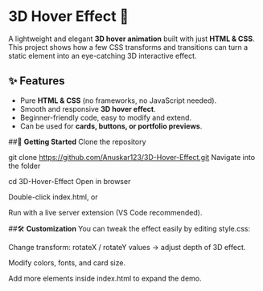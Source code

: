 # 3D Hover Effect 🎨  

A lightweight and elegant **3D hover animation** built with just **HTML & CSS**.  
This project shows how a few CSS transforms and transitions can turn a static element into an eye-catching 3D interactive effect.  

## ✨ Features  
- Pure **HTML & CSS** (no frameworks, no JavaScript needed).  
- Smooth and responsive **3D hover effect**.  
- Beginner-friendly code, easy to modify and extend.  
- Can be used for **cards, buttons, or portfolio previews**.  


##🚀 **Getting Started**
Clone the repository

git clone https://github.com/Anuskar123/3D-Hover-Effect.git
Navigate into the folder


cd 3D-Hover-Effect
Open in browser

Double-click index.html, or

Run with a live server extension (VS Code recommended).

##🛠️ **Customization**
You can tweak the effect easily by editing style.css:

Change transform: rotateX / rotateY values → adjust depth of 3D effect.

Modify colors, fonts, and card size.

Add more elements inside index.html to expand the demo.
